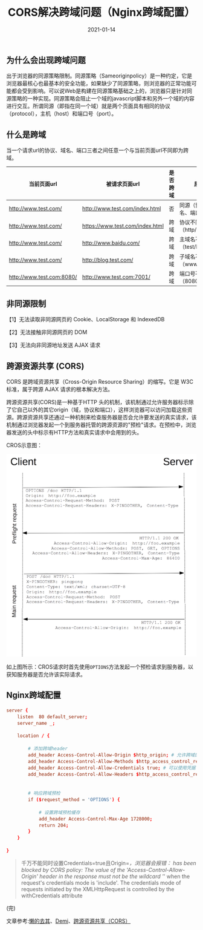 ﻿---
layout: post
title: CORS解决跨域问题（Nginx跨域配置）
date: '2021-01-14'
categories: 服务器
---

## 为什么会出现跨域问题

出于浏览器的同源策略限制。同源策略（Sameoriginpolicy）是一种约定，它是浏览器最核心也最基本的安全功能，如果缺少了同源策略，则浏览器的正常功能可能都会受到影响。可以说Web是构建在同源策略基础之上的，浏览器只是针对同源策略的一种实现。同源策略会阻止一个域的javascript脚本和另外一个域的内容进行交互。所谓同源（即指在同一个域）就是两个页面具有相同的协议（protocol），主机（host）和端口号（port）。

## 什么是跨域

当一个请求url的协议、域名、端口三者之间任意一个与当前页面url不同即为跨域。

|当前页面url|被请求页面url|是否跨域|原因|
|----|----|----|----|
|http://www.test.com/|http://www.test.com/index.html|否|同源（协议、域名、端口号相同）|
|http://www.test.com/|https://www.test.com/index.html|跨域|协议不同（http/https）|
|http://www.test.com/|http://www.baidu.com/|跨域|主域名不同（test/baidu）|
|http://www.test.com/|http://blog.test.com/|跨域|子域名不同（www/blog）|
|http://www.test.com:8080/|http://www.test.com:7001/|跨域|端口号不同（8080/7001）|

## 非同源限制

【1】无法读取非同源网页的 Cookie、LocalStorage 和 IndexedDB

【2】无法接触非同源网页的 DOM

【3】无法向非同源地址发送 AJAX 请求

## 跨源资源共享 (CORS)

CORS 是跨域资源共享（Cross-Origin Resource Sharing）的缩写。它是 W3C 标准，属于跨源 AJAX 请求的根本解决方法。

跨源资源共享(CORS)是一种基于HTTP 头的机制，该机制通过允许服务器标示除了它自己以外的其它origin（域，协议和端口），这样浏览器可以访问加载这些资源。跨源资源共享还通过一种机制来检查服务器是否会允许要发送的真实请求，该机制通过浏览器发起一个到服务器托管的跨源资源的"预检"请求。在预检中，浏览器发送的头中标示有HTTP方法和真实请求中会用到的头。

CROS示意图：

![cros示意图](/image/2021-01-14-1-1.png)

如上图所示：CROS请求时首先使用`OPTIONS`方法发起一个预检请求到服务器，以获知服务器是否允许该实际请求。

## Nginx跨域配置

```conf
server {
    listen  80 default_server;
    server_name _;  
              
    location / {

        # 添加跨域header
        add_header Access-Control-Allow-Origin $http_origin; # 允许跨域的域名
        add_header Access-Control-Allow-Methods $http_access_control_request_method; # 允许跨域的方法
        add_header Access-Control-Allow-Credentials true; # 可以使用凭据 包括 cookie、authorization headers 、 TLS 证书
        add_header Access-Control-Allow-Headers $http_access_control_request_headers; # 允许跨域携带的header

        
        # 响应跨域预检
        if ($request_method = 'OPTIONS') {

            # 设置跨域预检缓存
            add_header Access-Control-Max-Age 1728000;
            return 204;
        }         
    }
 
}
```

>千万不能同时设置Credentials=true且Origin=*，浏览器会报错：
>has been blocked by CORS policy: The value of the 'Access-Control-Allow-Origin' header in the response must not be the wildcard '*' when the request's credentials mode is 'include'. The credentials mode of requests initiated by the XMLHttpRequest is controlled by the withCredentials attribute

(完)

文章参考:[懒的去其](https://blog.csdn.net/qq_35720307/article/details/89680726)、[Demi](https://blog.csdn.net/qq_38128179/article/details/84956552)、[跨源资源共享（CORS）](https://developer.mozilla.org/zh-CN/docs/Web/HTTP/Access_control_CORS)